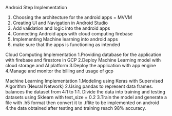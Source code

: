Android Step Implementation
1. Choosing the architecture for the android apps = MVVM
2. Creating UI and Navigation in Android Studio
3. Add validation and logic into the android apps
4. Connecting Android apps with cloud computing firebase
5. Implementing Machine learning into android apps
6. make sure that the apps is functioning as intended


Cloud Computing Implementation
1.Providing database for the application with firebase and firestore in GCP
2.Deploy Machine Learning model with cloud storage and AI platform
3.Deploy the application with app engine
4.Manage and monitor the billing and usage of gcp



Machine Learning Implementation
1.Modeling using Keras with Supervised Algorithm (Neural Network)
2.Using pandas to represent data frames. balances the dataset from 4:1 to 1:1. Divide the data into training and testing datasets using Sklearn with test_size = 0.2
3.Train the model and generate a file with .h5 format then convert it to .tflite to be implemented on android
4.the data obtained after testing and training reach 98% accuracy.
